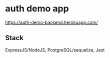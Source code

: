 # auth demo app
https://auth-demo-backend.herokuapp.com/
## Stack
ExpressJS/NodeJS, PostgreSQL/sequelize, Jest
